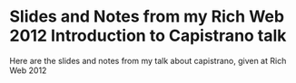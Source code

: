 Slides and Notes from my Rich Web 2012 Introduction to Capistrano talk 
==========

Here are the slides and notes from my talk about capistrano, given at Rich Web 2012

